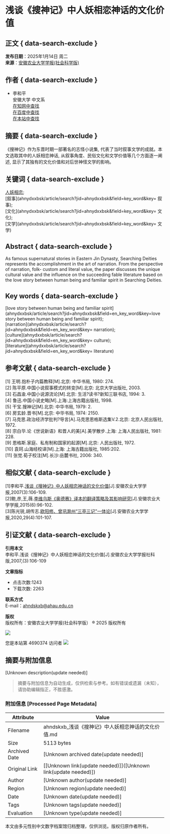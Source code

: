 # 浅谈《搜神记》中人妖相恋神话的文化价值

## 正文 { data-search-exclude }


**发布日期**：2025年1月14日 周二  
**来源**：[安徽农业大学学报(社会科学版)](ahnydxxbsk/article/view_reference?pcid=03F54A49DE00578AA0E5DDF5BC021AA7&cid=298920A27C9BAA22346FCA384240FAA4&jid=26F8B0EACE6D111916D130ED0EAE8E6E&aid=32AA8279CA346719A1BDFAA264D592B9&yid=A732AF04DDA03BB3&vid=2B25C5E62F83A049&iid=38B194292C032A66&sid=F24949CFDB502409&eid=91C9056D8E8856E0)  

## 作者 { data-search-exclude }

- 李和平  
  安徽大学 中文系  
  [在知网中查找](http://scholar.cnki.net/result.aspx?q=作者:\(李和平\)&rt=Journal&rl=&udb=)  
  [在百度中查找](https://xueshu.baidu.com/s?wd=李和平)  
  [在本站中查找](ahnydxxbsk/article/search/?jid=ahnydxxbsk&field=user_real_name&key=李和平)  

## 摘要 { data-search-exclude }

《搜神记》作为东晋时期一部著名的志怪小说集, 代表了当时叙事文学的成就。本文选取其中的人妖相恋神话, 从叙事角度、民俗文化和文学价值等几个方面逐一阐述, 显示了其独有的文化价值和对后世神怪文学的影响。

## 关键词 { data-search-exclude }

[人妖相恋](ahnydxxbsk/article/search?jid=ahnydxxbsk&field=key_word&key=人妖相恋);  
[叙事](ahnydxxbsk/article/search?jid=ahnydxxbsk&field=key_word&key= 叙事);  
[文化](ahnydxxbsk/article/search?jid=ahnydxxbsk&field=key_word&key= 文化);  
[文学](ahnydxxbsk/article/search?jid=ahnydxxbsk&field=key_word&key= 文学)  

## Abstract { data-search-exclude }

As famous supernatural stories in Eastern Jin Dynasty, Searching Deities represents the accomplishment in the art of narration. From the perspective of narration, folk- custom and literal value, the paper discusses the unique cultural value and the influence on the succeeding fable literature based on the love story between human being and familiar spirit in Searching Deities.

## Key words { data-search-exclude }

[love story between human being and familiar spirit](ahnydxxbsk/article/search?jid=ahnydxxbsk&field=en_key_word&key=love story between human being and familiar spirit);  
[narration](ahnydxxbsk/article/search?jid=ahnydxxbsk&field=en_key_word&key= narration);  
[culture](ahnydxxbsk/article/search?jid=ahnydxxbsk&field=en_key_word&key= culture);  
[literature](ahnydxxbsk/article/search?jid=ahnydxxbsk&field=en_key_word&key= literature)  

## 参考文献 { data-search-exclude }

\[1\] 王明.抱朴子内篇教释\[M\].北京: 中华书局, 1980: 274.  
\[2\] 陈平原.中国小说叙事模式的转变\[M\].北京: 北京大学出版社, 2003.  
\[3\] 石昌渝.中国小说源流论\[M\].北京: 生活?读书?新知三联书店, 1994: 3.  
\[4\] 鲁迅.中国小说史略\[M\].上海:上海古籍出版社, 1998.  
\[5\] 干宝.搜神记\[M\].北京: 中华书局, 1979: 2.  
\[6\] 房玄龄.晋书\[M\].北京: 中华书局, 1974: 2150.  
\[7\] 马克思.政治经济学批判?导言\[A\].马克思恩格斯选集V.2.北京: 北京人民出版社, 1972.  
\[8\] 宗白华.论《世说新语》和晋人的美\[A\].美学散步.上海: 上海人民出版社, 1981: 228.  
\[9\] 恩格斯.家庭、私有制和国家的起源\[M\].北京: 人民出版社, 1972.  
\[10\] 袁珂.山海经校译\[M\].上海: 上海古籍出版社, 1985:202.  
\[11\] 张觉.荀子校注\[M\].长沙:岳麓书社, 2006: 340.  

## 相似文献 { data-search-exclude }

\[1\]李和平.[浅谈《搜神记》中人妖相恋神话的文化价值](ahnydxxbsk/article/view_reference?pcid=03F54A49DE00578AA0E5DDF5BC021AA7&cid=298920A27C9BAA22346FCA384240FAA4&jid=26F8B0EACE6D111916D130ED0EAE8E6E&aid=32AA8279CA346719A1BDFAA264D592B9&yid=A732AF04DDA03BB3&vid=2B25C5E62F83A049&iid=38B194292C032A66&sid=F24949CFDB502409&eid=91C9056D8E8856E0)\[J\].安徽农业大学学报,2007(3):106-109.  
\[2\]鲍,彦,王,薇.[李维乌斯《奥德赛》译本的翻译策略及其影响研究](ahnydxxbsk/article/view_reference?pcid=03F54A49DE00578AA0E5DDF5BC021AA7&cid=298920A27C9BAA22346FCA384240FAA4&jid=26F8B0EACE6D111916D130ED0EAE8E6E&aid=91B43D90EE00D8C621D9B7B7B04B5D59&yid=FFD10F7019FAA9EC&vid=2B25C5E62F83A049&iid=B31275AF3241DB2D&sid=6700D0D256586E73&eid=331211A5F5616413)\[J\].安徽农业大学学报,2015(6):96-102.  
\[3\]陈光锐,胡传志.[欧阳修、曾巩滁州“三亭三记”一体论](ahnydxxbsk/article/view_reference?pcid=03F54A49DE00578AA0E5DDF5BC021AA7&cid=298920A27C9BAA22346FCA384240FAA4&jid=26F8B0EACE6D111916D130ED0EAE8E6E&aid=47415C07092E978C8F70097F43801FB8&yid=0D1D160AB8016934&vid=771469D9D58C34FF&iid=E158A972A605785F&sid=74011071555EB4E5&eid=D767283A3B658885)\[J\].安徽农业大学学报,2020,29(4):101-107.  

## 引证文献 { data-search-exclude }

**引用本文**  
李和平.浅谈《搜神记》中人妖相恋神话的文化价值\[J\].安徽农业大学学报社科版,2007,(3):106-109

**文章指标**  
- 点击次数:1243  
- 下载次数: 2263  

**联系方式**  
E-mail：ahndskxb@ahau.edu.cn  

**版权**  
版权所有：安徽农业大学学报(社会科学版） ® 2025 版权所有  

![](download_upload_file.aspx?file_name=uploadfile/ahnydxxbsk/ewm.png)  

您是本站第 4690374 访问者 ![](template/013/images/cnzz.png)  
<!-- tcd_original_link http://ahndskxb.ahau.edu.cn/ahnydxxbsk/article/html/20070326 -->


## 摘要与附加信息

<!-- tcd_abstract -->
[Unknown description(update needed)]
<!-- tcd_abstract_end -->

> 摘要与附加信息为自动生成，仅供检索与参考。如有错误或遗漏（未知），请协助编辑指正，不胜感激。

### 附加信息 [Processed Page Metadata]

| Attribute       | Value                                  |
|-----------------|----------------------------------------|
| Filename        | ahndskxb_浅谈《搜神记》中人妖相恋神话的文化价值.md                             |
| Size            | 5113 bytes                           |
| Archived Date   | [Unknown archived date(update needed)]                             |
| Original Link   | [[Unknown link(update needed)]]([Unknown link(update needed)])                       |
| Author          | [Unknown author(update needed)]                               |
| Region          | [Unknown region(update needed)]                               |
| Date            | [Unknown date(update needed)]                                 |
| Tags            | [Unknown tags(update needed)]                                 |
| Evaluation            | [Unknown type(update needed)]                                 |
<!-- tcd_table_end -->

本文由多元性别中文数字档案馆归档整理，仅供浏览。版权归原作者所有。
